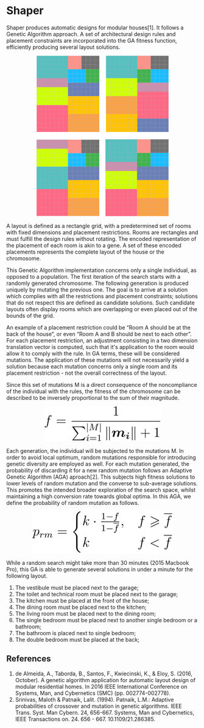 # Shaper

Shaper produces automatic designs for modular houses[1]. 
It follows a Genetic Algorithm approach. 
A set of architectural design rules and 
placement constraints are incorporated 
into the GA fitness function,
efficiently producing several layout
solutions.

<p align="center">
    <img src="https://github.com/eduardofcgo/shaper/blob/main/solutions.png?raw=1" />
</p>

A layout is defined as a rectangle grid,
with a predetermined set of rooms with fixed
dimensions and placement restrictions.
Rooms are rectangles and must fulfill the 
design rules without rotating.
The encoded representation of the placement 
of each room is akin to a gene. 
A set of these encoded placements represents 
the complete layout of the house or the chromosome. 

This Genetic Algorithm implementation
concerns only a single individual,
as opposed to a population. The first
iteration of the search starts with a
randomly generated chromosome. The following
generation is produced uniquely by mutating
the previous one. The goal is to arrive
at a solution which complies with all 
the restrictions and placement constraints;
solutions that do not respect this are defined
as candidate solutions. Such candidate layouts
often display rooms which are overlapping or even
placed out of the bounds of the grid.

An example of a placement restriction could be
“Room A should be at the back of the house”,
or even “Room A and B should be next to each other”.
For each placement restriction, an adjustment
consisting in a two dimension translation vector
is computed, such that it's application to the room
would allow it to comply with the rule. In GA terms,
these will be considered mutations.
The  application of these mutations will not
necessarily yield a solution because each mutation
concerns only a single room and its placement restriction - 
not the overall correctness of the layout.

Since this set of mutations M is a direct consequence
of the noncompliance of the individual with the rules,
the fitness of the chromosome can be described to be
inversely proportional to the sum of their magnitude.

<p align="center">
    <img src="https://github.com/eduardofcgo/shaper/blob/main/fitness.svg?raw=1" />
</p>

Each generation, the individual will be subjected
to the mutations M. In order to avoid local optimum,
random mutations responsible for introducing
genetic diversity are employed as well.
For each mutation generated, the probability
of discarding it for a new random mutation follows 
an Adaptive Genetic Algorithm (AGA) aproach[2].
This subjects high fitness solutions to lower levels of 
random mutation and the converse to sub-average solutions. 
This promotes the intended broader exploration of the 
search space, whilst maintaining a high conversion
rate towards global optima. In this AGA,
we define the probability of random mutation as follows.

<p align="center">
    <img src="https://github.com/eduardofcgo/shaper/blob/main/prm.svg?raw=1" />
</p>

While a random search might take more than 30 minutes (2015 Macbook Pro),
this GA is able to generate several solutions in under a minute
for the following layout.

1. The vestibule must be placed next to the garage;
2. The toilet and technical room must be placed next to the
   garage;
3. The kitchen must be placed at the front of the house;
4. The dining room must be placed next to the kitchen;
5. The living room must be placed next to the dining room;
6. The single bedroom must be placed next to another single
   bedroom or a bathroom;
7. The bathroom is placed next to single bedroom;
8. The double bedroom must be placed at the back;

## References

1. de Almeida, A., Taborda, B., Santos, F., Kwiecinski, K., & Eloy, S. (2016, October). A genetic algorithm application for automatic layout design of modular residential homes. In 2016 IEEE International Conference on Systems, Man, and Cybernetics (SMC) (pp. 002774-002778).
2. Srinivas, Maloth & Patnaik, Lalit. (1994). Patnaik, L.M.: Adaptive probabilities of crossover and mutation in genetic algorithms. IEEE Trans. Syst. Man Cybern. 24, 656-667. Systems, Man and Cybernetics, IEEE Transactions on. 24. 656 - 667. 10.1109/21.286385. 
